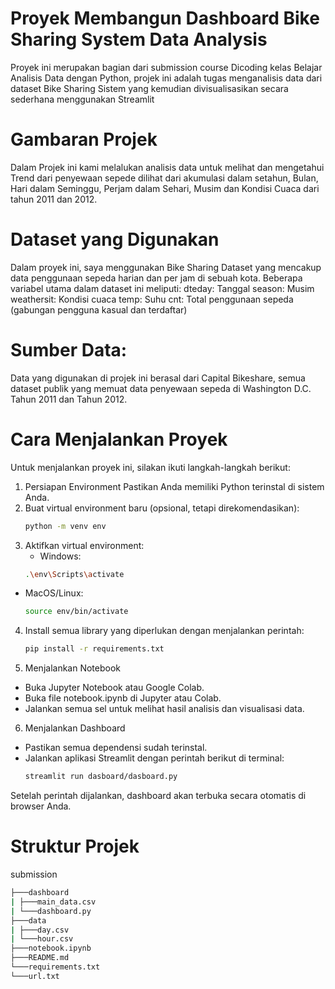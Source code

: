 # Proyek Membangun Dashboard Bike Sharing System Data Analysis
Proyek ini merupakan bagian dari submission course Dicoding kelas Belajar Analisis Data dengan Python, projek ini adalah tugas menganalisis data dari dataset Bike Sharing Sistem yang kemudian divisualisasikan secara sederhana menggunakan Streamlit

# Gambaran Projek
Dalam Projek ini kami melalukan analisis data untuk melihat dan mengetahui Trend dari penyewaan sepede dilihat dari akumulasi dalam setahun, Bulan, Hari dalam Seminggu, Perjam dalam Sehari, Musim dan Kondisi Cuaca dari tahun 2011 dan 2012.

# Dataset yang Digunakan
Dalam proyek ini, saya menggunakan Bike Sharing Dataset yang mencakup data penggunaan sepeda harian dan per jam di sebuah kota. Beberapa variabel utama dalam dataset ini meliputi:
dteday: Tanggal
season: Musim
weathersit: Kondisi cuaca
temp: Suhu
cnt: Total penggunaan sepeda (gabungan pengguna kasual dan terdaftar)
#  Sumber Data:
Data yang digunakan di projek ini berasal dari Capital Bikeshare, semua dataset publik yang memuat data penyewaan sepeda di Washington D.C. Tahun 2011 dan Tahun 2012.

# Cara Menjalankan Proyek
Untuk menjalankan proyek ini, silakan ikuti langkah-langkah berikut:
1. Persiapan Environment
Pastikan Anda memiliki Python terinstal di sistem Anda.
2. Buat virtual environment baru (opsional, tetapi direkomendasikan): 
    ```bash
    python -m venv env
3. Aktifkan virtual environment:
    - Windows:
    ```bash
    .\env\Scripts\activate
  - MacOS/Linux:
    ```bash
    source env/bin/activate

4. Install semua library yang diperlukan dengan menjalankan perintah:
   ```bash
   pip install -r requirements.txt
5. Menjalankan Notebook
 - Buka Jupyter Notebook atau Google Colab.
 - Buka file notebook.ipynb di Jupyter atau Colab.
 - Jalankan semua sel untuk melihat hasil analisis dan visualisasi data.
6. Menjalankan Dashboard
 - Pastikan semua dependensi sudah terinstal.
 - Jalankan aplikasi Streamlit dengan perintah berikut di terminal:
    ```bash
    streamlit run dasboard/dasboard.py
Setelah perintah dijalankan, dashboard akan terbuka secara otomatis di browser Anda.

# Struktur Projek 
submission
 ```bash
 ├───dashboard
| ├───main_data.csv
| └───dashboard.py
├───data
| ├───day.csv
| └───hour.csv
├───notebook.ipynb
├───README.md
└───requirements.txt
└───url.txt

